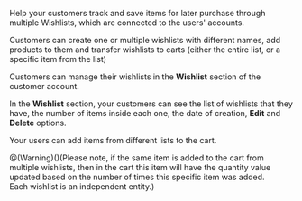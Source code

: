 Help your customers track and save items for later purchase through multiple Wishlists, which are connected to the users' accounts.

Customers can create one or multiple wishlists with different names, add products to them and transfer wishlists to carts (either the entire list, or a specific item from the list)

Customers can manage their wishlists in the **Wishlist** section of the customer account.

In the **Wishlist** section, your customers can see the list of wishlists that they have, the number of items inside each one, the date of creation, **Edit** and **Delete** options.

Your users can add items from different lists to the cart.

@(Warning)()(Please note, if the same item is added to the cart from multiple wishlists, then in the cart this item will have the quantity value updated based on the number of times this specific item was added.<br>Each wishlist is an independent entity.)

